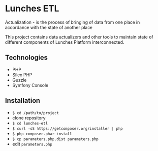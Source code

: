 # Lunches ETL

Actualization - is the process of bringing of data from one place in accordance with the state of another place

This project contains data actualizers and other tools to maintain state of different components of Lunches Platform interconnected.

## Technologies

- PHP
- Silex PHP
- Guzzle
- Symfony Console

## Installation

- `$ cd /path/to/project`
- clone repository
- `$ cd lunches-etl`
- `$ curl -sS https://getcomposer.org/installer | php`
- `$ php composer.phar install`
- `$ cp parameters.php.dist parameters.php`
- edit `parameters.php`